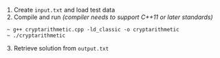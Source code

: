 1. Create `input.txt` and load test data
2. Compile and run *(compiler needs to support C++11 or later standards)*

````
 ~ g++ cryptarithmetic.cpp -ld_classic -o cryptarithmetic
 ~ ./cryptarithmetic 
````

3. Retrieve solution from `output.txt`
